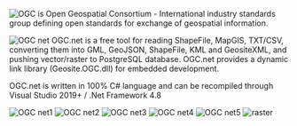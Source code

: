 ![OGC](https://user-images.githubusercontent.com/18747589/133953815-4e82a879-689c-4e31-9c26-ed66e2884d58.png) is Open Geospatial Consortium - International industry standards group defining open standards for exchange of geospatial information.

![OGC net](https://user-images.githubusercontent.com/18747589/134123013-a20ca63e-2bc1-437d-84f7-93f63390eaff.png)
OGC.net is a free tool for reading ShapeFile, MapGIS, TXT/CSV,  converting them into GML, GeoJSON, ShapeFile, KML and GeositeXML, and pushing vector/raster to PostgreSQL database.
OGC.net provides a dynamic link library (Geosite.OGC.dll) for embedded development.

OGC.net is written in 100% C# language and can be recompiled through Visual Studio 2019+ / .Net Framework 4.8

![OGC net1](https://user-images.githubusercontent.com/18747589/133953861-0327f5bf-fa73-49c5-8587-72914c5b6533.jpg)
![OGC net2](https://user-images.githubusercontent.com/18747589/133953863-97a0186d-41c7-4fb4-91c3-cf0e9804dc92.jpg)
![OGC net3](https://user-images.githubusercontent.com/18747589/133953864-e796053c-880e-44c3-a121-5ffd14f572e9.png)
![OGC net4](https://user-images.githubusercontent.com/18747589/133953865-7832b9e2-adae-49e9-aa66-ea5a3bd66e4d.png)
![OGC net5](https://user-images.githubusercontent.com/18747589/133953867-b58033d1-e8db-481f-b42c-e98dd0d55035.png)
![raster](https://user-images.githubusercontent.com/18747589/134790834-200bfa20-d89e-4069-b0b9-84f5c44020dc.png)


